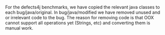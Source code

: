 For the defects4j benchmarks, we have copied the relevant java classes to each bug/java/original.
In bug/java/modified we have removed unused and or irrelevant code to the bug.
The reason for removing code is that OOX cannot support all operations yet (Strings, etc) and converting them is manual work.